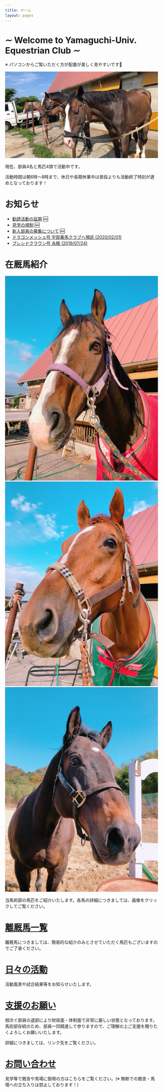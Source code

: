```yaml
---
title: ホーム
layout: pages
---
```


# ∼ Welcome to Yamaguchi-Univ. Equestrian Club ∼
※ パソコンからご覧いただく方が配置が美しく見やすいです🙇

![](img/IMG-3079.JPG)

現在、部員4名と馬匹4頭で活動中です。

活動時間は朝6時～8時まで、休日や長期休業中は普段よりも活動終了時刻が遅めとなっております！

# お知らせ

- [勧誘活動の延期](勧誘.html) 🆕
- [見学の規制](見学規制.html) 🆕
- [新入部員の募集について](部員募集.html) 🆕
- [ドラゴンメッシュ号 宇部乗馬クラブへ預託 (2020/02/01)](メッシュ.html)
- [ブレシドクラウン号 永眠 (2019/07/24)](ブレ.html)


# 在厩馬紹介
<a href="モエレトレジャー.html">![](img/IMG_7799.JPG)</a><!---->
<a href="アナバティック.html">![](img/ana.jpg)</a><!---->
<a href="シマカゼ.html">![](img/IMG_7879.JPG)</a><!---->

当馬術部の馬匹をご紹介いたします。各馬の詳細につきましては、画像をクリックしてご覧ください。

# [離厩馬一覧](離厩馬.html)
離厩馬につきましては、簡易的な紹介のみとさせていただく馬匹もございますのでご了承ください。


# [日々の活動](活動.html)
活動風景や試合結果等をお知らせいたします。

# [支援のお願い](支援のお願い.html)
相次ぐ部員の退部により財政面・体制面で非常に厳しい状態となっております。馬術部存続のため、部員一同精進して参りますので、ご理解の上ご支援を賜りたくよろしくお願いいたします。

詳細につきましては、リンク先をご覧ください。

# [お問い合わせ](問い合わせ.html)
見学等で厩舎や馬場に御用の方はこちらをご覧ください。(※ 無断での厩舎・馬場への立ち入りは禁止しております！)


